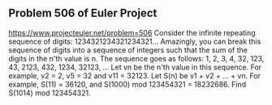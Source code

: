 ## Problem 506 of Euler Project 
https://www.projecteuler.net/problem=506
Consider the infinite repeating sequence of digits:
1234321234321234321...
Amazingly, you can break this sequence of digits into a sequence of integers such that the sum of the digits in the n'th value is n.
The sequence goes as follows:
1, 2, 3, 4, 32, 123, 43, 2123, 432, 1234, 32123, ...
Let vn be the n'th value in this sequence. For example, v2 = 2, v5 = 32 and v11 = 32123.
Let S(n) be v1 + v2 + ... + vn. For example, S(11) = 36120, and S(1000) mod 123454321 = 18232686.
Find S(1014) mod 123454321.
